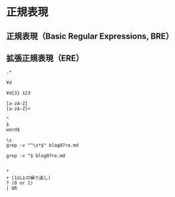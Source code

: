 # 正規表現

## 正規表現（Basic Regular Expressions, BRE）

## 拡張正規表現（ERE）
```
.*

¥d

¥d{3} 123

[a-zA-Z]
[a-zA-Z]+

^
$
word$

\s
grep -v "^\s*$" blog07re.md

grep -v ^$ blog07re.md


*
+ (1以上の繰り返し)
? (0 or 1)
| OR
```